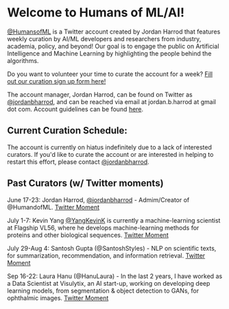 # Welcome to Humans of ML/AI! 

[@HumansofML](http://twitter.com/humansofml) is a Twitter account created by Jordan Harrod that features weekly curation by AI/ML developers and researchers from industry, academia, policy, and beyond! 
Our goal is to engage the public on Artificial Intelligence and Machine Learning by highlighting the people behind the algorithms. 

Do you want to volunteer your time to curate the account for a week? [Fill out our curation sign up form here!](https://docs.google.com/forms/d/e/1FAIpQLScBbVwDcTv2Ve8RYLoSE1nw7odQBCdUnyL23Y4LKNhIoixQtw/viewform?usp=sf_link) 

The account manager, Jordan Harrod, can be found on Twitter as [@jordanbharrod](http://twitter.com/jordanbharrod), and can be reached via email at jordan.b.harrod at gmail dot com. Account guidelines can be found [here](https://docs.google.com/document/d/157yKT__FegEWZUhPNPccqfaTfQRx4wV10XPzycnHYEI/edit?usp=sharing). 

## Current Curation Schedule: 

The account is currently on hiatus indefinitely due to a lack of interested curators. If you'd like to curate the account or are interested in helping to restart this effort, please contact [@jordanbharrod](http://twitter.com/jordanbharrod). 

## Past Curators (w/ Twitter moments) 

June 17-23: Jordan Harrod, [@jordanbharrod](http://twitter.com/jordanbharrod) - Admim/Creator of @HumandofML. [Twitter Moment](https://twitter.com/i/moments/1144570787174572032?s=13) 

July 1-7: Kevin Yang [@YangKevinK](http://twitter.com/yangkevink) is currently a machine-learning scientist at Flagship VL56, where he develops machine-learning methods for proteins and other biological sequences. [Twitter Moment](https://twitter.com/i/moments/1147908911145656320?s=13)

July 29-Aug 4: Santosh Gupta (@SantoshStyles) - NLP on scientific texts, for summarization, recommendation, and information retrieval. [Twitter Moment](https://twitter.com/i/moments/1166714429888552967)

Sep 16-22: Laura Hanu (@HanuLaura) - In the last 2 years, I have worked as a Data Scientist at Visulytix, an AI start-up, working on developing deep learning models, from segmentation & object detection to GANs, for ophthalmic images. [Twitter Moment](https://twitter.com/i/moments/1175885272849907713)
